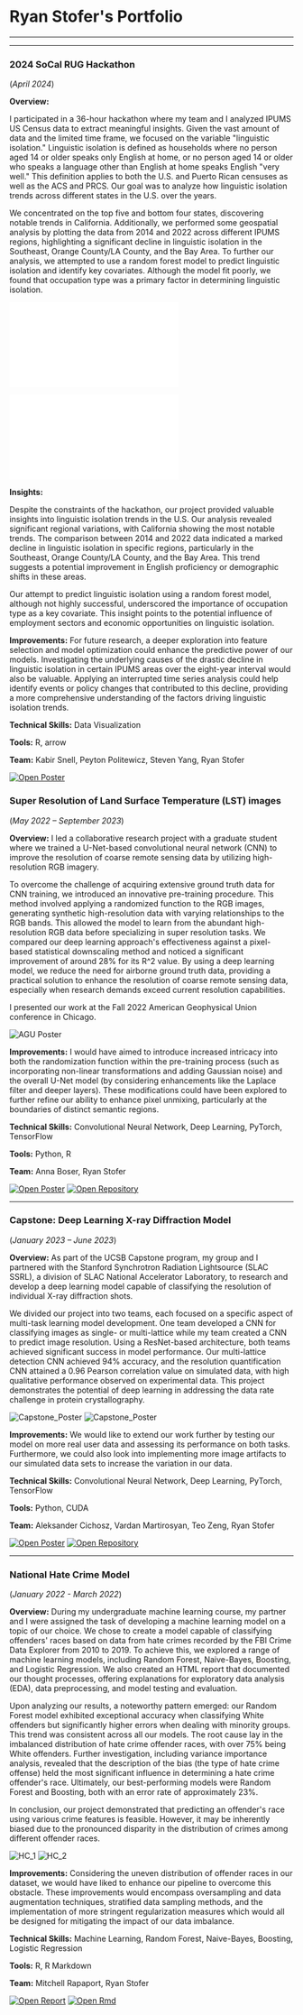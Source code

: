 # Ryan Stofer's Portfolio

---
---

### 2024 SoCal RUG Hackathon
(_April 2024_)

**Overview:** 

I participated in a 36-hour hackathon where my team and I analyzed IPUMS US Census data to extract meaningful insights. Given the vast amount of data and the limited time frame, we focused on the variable "linguistic isolation." Linguistic isolation is defined as households where no person aged 14 or older speaks only English at home, or no person aged 14 or older who speaks a language other than English at home speaks English "very well." This definition applies to both the U.S. and Puerto Rican censuses as well as the ACS and PRCS. Our goal was to analyze how linguistic isolation trends across different states in the U.S. over the years.

We concentrated on the top five and bottom four states, discovering notable trends in California. Additionally, we performed some geospatial analysis by plotting the data from 2014 and 2022 across different IPUMS regions, highlighting a significant decline in linguistic isolation in the Southeast, Orange County/LA County, and the Bay Area. To further our analysis, we attempted to use a random forest model to predict linguistic isolation and identify key covariates. Although the model fit poorly, we found that occupation type was a primary factor in determining linguistic isolation.

![SoCalRug_Presentation_1](/assets/img/State_Ling_Iso.pdf)

![SoCalRug_Presentation_2](/assets/img/CA_Ling_Iso.pdf)

**Insights:**

Despite the constraints of the hackathon, our project provided valuable insights into linguistic isolation trends in the U.S. Our analysis revealed significant regional variations, with California showing the most notable trends. The comparison between 2014 and 2022 data indicated a marked decline in linguistic isolation in specific regions, particularly in the Southeast, Orange County/LA County, and the Bay Area. This trend suggests a potential improvement in English proficiency or demographic shifts in these areas.

Our attempt to predict linguistic isolation using a random forest model, although not highly successful, underscored the importance of occupation type as a key covariate. This insight points to the potential influence of employment sectors and economic opportunities on linguistic isolation.

**Improvements:**
For future research, a deeper exploration into feature selection and model optimization could enhance the predictive power of our models. Investigating the underlying causes of the drastic decline in linguistic isolation in certain IPUMS areas over the eight-year interval would also be valuable. Applying an interrupted time series analysis could help identify events or policy changes that contributed to this decline, providing a more comprehensive understanding of the factors driving linguistic isolation trends.

**Technical Skills:** Data Visualization

**Tools:** R, arrow

**Team:** Kabir Snell, Peyton Politewicz, Steven Yang, Ryan Stofer

[![Open Poster](https://img.shields.io/badge/PDF-View_Poster-green?logo=googledocs&logoColor=green)](https://github.com/rrstofer/rrstofer.github.io/blob/main/assets/img/RUG_Hackathon_04-2024.pdf) 




### Super Resolution of Land Surface Temperature (LST) images 
(_May 2022 – September 2023_)

**Overview:** I led a collaborative research project with a graduate student where we trained a U-Net-based convolutional neural network (CNN) to improve the resolution of coarse remote sensing data by utilizing high-resolution RGB imagery. 

To overcome the challenge of acquiring extensive ground truth data for CNN training, we introduced an innovative pre-training procedure. This method involved applying a randomized function to the RGB images, generating synthetic high-resolution data with varying relationships to the RGB bands. This allowed the model to learn from the abundant high-resolution RGB data before specializing in super resolution tasks. We compared our deep learning approach's effectiveness against a pixel-based statistical downscaling method and noticed a significant improvement of around 28% for its R^2 value. By using a deep learning model, we reduce the need for airborne ground truth data, providing a practical solution to enhance the resolution of coarse remote sensing data, especially when research demands exceed current resolution capabilities.

I presented our work at the Fall 2022 American Geophysical Union conference in Chicago.

![AGU Poster](/assets/img/Model_Figure.png)

**Improvements:** I would have aimed to introduce increased intricacy into both the randomization function within the pre-training process (such as incorporating non-linear transformations and adding Gaussian noise) and the overall U-Net model (by considering enhancements like the Laplace filter and deeper layers). These modifications could have been explored to further refine our ability to enhance pixel unmixing, particularly at the boundaries of distinct semantic regions.


**Technical Skills:** Convolutional Neural Network, Deep Learning, PyTorch, TensorFlow

**Tools:** Python, R

**Team:** Anna Boser, Ryan Stofer

[![Open Poster](https://img.shields.io/badge/PDF-View_Poster-green?logo=googledocs&logoColor=green)](https://github.com/rrstofer/rrstofer.github.io/blob/main/assets/img/AGU_Poster.pdf) [![Open Repository](https://img.shields.io/badge/GitHub-View_Repository-green?logo=GitHub&logoColor=green)](https://github.com/ecohydro/lst-super-res)

___

### Capstone: Deep Learning X-ray Diffraction Model 
(_January 2023 – June 2023_)

**Overview:** As part of the UCSB Capstone program, my group and I partnered with the Stanford Synchrotron Radiation Lightsource (SLAC SSRL), a division of SLAC National Accelerator Laboratory, to research and develop a deep learning model capable of classifying the resolution of individual X-ray diffraction shots.

We divided our project into two teams, each focused on a specific aspect of multi-task learning model development. One team developed a CNN for classifying images as single- or multi-lattice while my team created a CNN to predict image resolution. Using a ResNet-based architecture, both teams achieved significant success in model performance. Our multi-lattice detection  CNN achieved 94% accuracy, and the resolution quantification CNN attained a 0.96 Pearson correlation value on simulated data, with high qualitative performance observed on experimental data. This project demonstrates the potential of deep learning in addressing the data rate challenge in protein crystallography.

![Capstone_Poster](/assets/img/SLAC_1.png)
![Capstone_Poster](/assets/img/SLAC_2.png)

**Improvements:** We would like to extend our work further by testing our model on more real user data and assessing its performance on both tasks. Furthermore, we could also look into implementing more image artifacts to our simulated data sets to increase the variation in our data.


**Technical Skills:** Convolutional Neural Network, Deep Learning, PyTorch, TensorFlow

**Tools:** Python, CUDA

**Team:** Aleksander Cichosz, Vardan Martirosyan, Teo Zeng, Ryan Stofer

[![Open Poster](https://img.shields.io/badge/PDF-View_Poster-green?logo=googledocs&logoColor=green)](https://github.com/rrstofer/rrstofer.github.io/blob/main/assets/img/SLAC_Poster.pdf) [![Open Repository](https://img.shields.io/badge/GitHub-View_Repository-green?logo=GitHub&logoColor=green)](https://github.com/dermen/resonet)

___

### National Hate Crime Model
(_January 2022 - March 2022_)

**Overview:** During my undergraduate machine learning course, my partner and I were assigned the task of developing a machine learning model on a topic of our choice. We chose to create a model capable of classifying offenders' races based on data from hate crimes recorded by the FBI Crime Data Explorer from 2010 to 2019. To achieve this, we explored a range of machine learning models, including Random Forest, Naive-Bayes, Boosting, and Logistic Regression. We also created an HTML report that documented our thought processes, offering explanations for exploratory data analysis (EDA), data preprocessing, and model testing and evaluation.

Upon analyzing our results, a noteworthy pattern emerged: our Random Forest model exhibited exceptional accuracy when classifying White offenders but significantly higher errors when dealing with minority groups. This trend was consistent across all our models. The root cause lay in the imbalanced distribution of hate crime offender races, with over 75% being White offenders. Further investigation, including variance importance analysis, revealed that the description of the bias (the type of hate crime offense) held the most significant influence in determining a hate crime offender's race. Ultimately, our best-performing models were Random Forest and Boosting, both with an error rate of approximately 23%.

In conclusion, our project demonstrated that predicting an offender's race using various crime features is feasible. However, it may be inherently biased due to the pronounced disparity in the distribution of crimes among different offender races.

![HC_1](/assets/img/hate_crime_1.PNG)
![HC_2](/assets/img/hate_crime_2.PNG)

**Improvements:**  Considering the uneven distribution of offender races in our dataset, we would have liked to enhance our pipeline to overcome this obstacle. These improvements would encompass oversampling and data augmentation techniques, stratified data sampling methods, and the implementation of more stringent regularization measures which would all be designed for mitigating the impact of our data imbalance.

**Technical Skills:** Machine Learning, Random Forest, Naive-Bayes, Boosting, Logistic Regression

**Tools:** R, R Markdown

**Team:** Mitchell Rapaport, Ryan Stofer

[![Open Report](https://img.shields.io/badge/HTML-View_Report-green?logo=html5&logoColor=green)](https://github.com/rrstofer/rrstofer.github.io/blob/main/assets/img/hate_crime_project.html) [![Open Rmd](https://img.shields.io/badge/R-View_Report-green?logo=R&logoColor=green
)](https://raw.githubusercontent.com/rrstofer/rrstofer.github.io/main/assets/img/hate_crime_project.Rmd)
